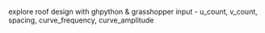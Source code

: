 explore roof design with ghpython & grasshopper
input - u_count, v_count, spacing, curve_frequency, curve_amplitude
